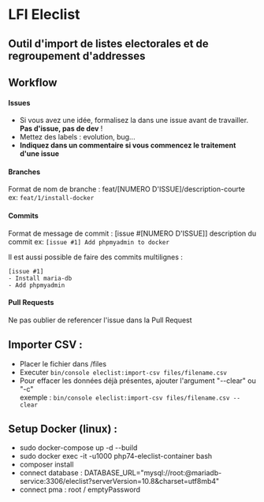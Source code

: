 # LFI Eleclist
## Outil d'import de listes electorales et de regroupement d'addresses

## Workflow
#### Issues
- Si vous avez une idée, formalisez la dans une issue avant de travailler. **Pas d'issue, pas de dev** !
- Mettez des labels : evolution, bug...
- **Indiquez dans un commentaire si vous commencez le traitement d'une issue**

#### Branches
Format de nom de branche : feat/[NUMERO D'ISSUE]/description-courte  
ex: `feat/1/install-docker`

#### Commits
Format de message de commit : [issue #[NUMERO D'ISSUE]] description du commit
ex: `[issue #1] Add phpmyadmin to docker`  

Il est aussi possible de faire des commits multilignes :
```
[issue #1]
- Install maria-db
- Add phpmyadmin
```

#### Pull Requests
Ne pas oublier de referencer l'issue dans la Pull Request


## Importer CSV :
- Placer le fichier dans /files
- Executer `bin/console eleclist:import-csv files/filename.csv`
- Pour effacer les données déjà présentes, ajouter l'argument "--clear" ou "-c"  
exemple : `bin/console eleclist:import-csv files/filename.csv --clear`

## Setup Docker (linux) :
- sudo docker-compose up -d --build
- sudo docker exec -it -u1000 php74-eleclist-container bash
- composer install
- connect database : DATABASE_URL="mysql://root:@mariadb-service:3306/eleclist?serverVersion=10.8&charset=utf8mb4"
- connect pma : root / emptyPassword
